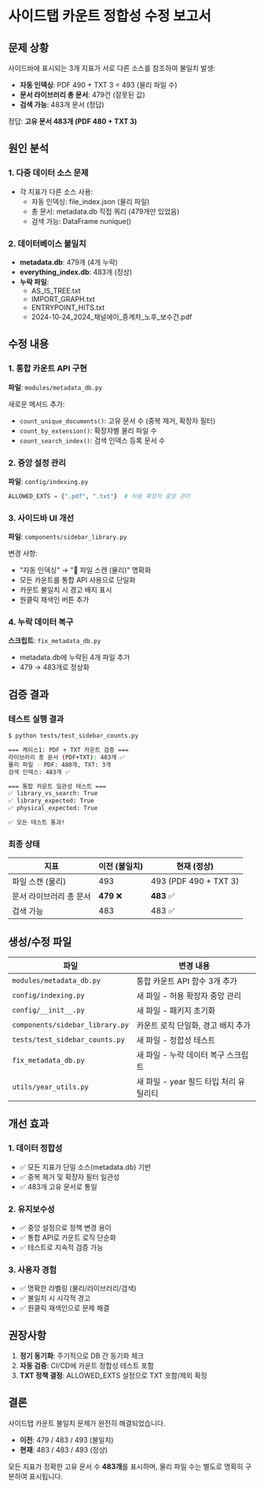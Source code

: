 # 사이드탭 카운트 정합성 수정 보고서

## 문제 상황
사이드바에 표시되는 3개 지표가 서로 다른 소스를 참조하여 불일치 발생:
- **자동 인덱싱**: PDF 490 + TXT 3 = 493 (물리 파일 수)
- **문서 라이브러리 총 문서**: 479건 (잘못된 값)
- **검색 가능**: 483개 문서 (정답)

정답: **고유 문서 483개 (PDF 480 + TXT 3)**

## 원인 분석

### 1. 다중 데이터 소스 문제
- 각 지표가 다른 소스 사용:
  - 자동 인덱싱: file_index.json (물리 파일)
  - 총 문서: metadata.db 직접 쿼리 (479개만 있었음)
  - 검색 가능: DataFrame nunique()

### 2. 데이터베이스 불일치
- **metadata.db**: 479개 (4개 누락)
- **everything_index.db**: 483개 (정상)
- **누락 파일**:
  - AS_IS_TREE.txt
  - IMPORT_GRAPH.txt
  - ENTRYPOINT_HITS.txt
  - 2024-10-24_2024_채널에이_중계차_노후_보수건.pdf

## 수정 내용

### 1. 통합 카운트 API 구현
**파일**: `modules/metadata_db.py`

새로운 메서드 추가:
- `count_unique_documents()`: 고유 문서 수 (중복 제거, 확장자 필터)
- `count_by_extension()`: 확장자별 물리 파일 수
- `count_search_index()`: 검색 인덱스 등록 문서 수

### 2. 중앙 설정 관리
**파일**: `config/indexing.py`

```python
ALLOWED_EXTS = {".pdf", ".txt"}  # 허용 확장자 중앙 관리
```

### 3. 사이드바 UI 개선
**파일**: `components/sidebar_library.py`

변경 사항:
- "자동 인덱싱" → "📁 파일 스캔 (물리)" 명확화
- 모든 카운트를 통합 API 사용으로 단일화
- 카운트 불일치 시 경고 배지 표시
- 원클릭 재색인 버튼 추가

### 4. 누락 데이터 복구
**스크립트**: `fix_metadata_db.py`

- metadata.db에 누락된 4개 파일 추가
- 479 → 483개로 정상화

## 검증 결과

### 테스트 실행 결과
```bash
$ python tests/test_sidebar_counts.py

=== 케이스1: PDF + TXT 카운트 검증 ===
라이브러리 총 문서 (PDF+TXT): 483개 ✅
물리 파일 - PDF: 480개, TXT: 3개
검색 인덱스: 483개 ✅

=== 통합 카운트 일관성 테스트 ===
✅ library_vs_search: True
✅ library_expected: True
✅ physical_expected: True

✅ 모든 테스트 통과!
```

### 최종 상태
| 지표 | 이전 (불일치) | 현재 (정상) |
|------|-------------|------------|
| 파일 스캔 (물리) | 493 | 493 (PDF 490 + TXT 3) |
| 문서 라이브러리 총 문서 | **479** ❌ | **483** ✅ |
| 검색 가능 | 483 | 483 ✅ |

## 생성/수정 파일

| 파일 | 변경 내용 |
|------|----------|
| `modules/metadata_db.py` | 통합 카운트 API 함수 3개 추가 |
| `config/indexing.py` | 새 파일 - 허용 확장자 중앙 관리 |
| `config/__init__.py` | 새 파일 - 패키지 초기화 |
| `components/sidebar_library.py` | 카운트 로직 단일화, 경고 배지 추가 |
| `tests/test_sidebar_counts.py` | 새 파일 - 정합성 테스트 |
| `fix_metadata_db.py` | 새 파일 - 누락 데이터 복구 스크립트 |
| `utils/year_utils.py` | 새 파일 - year 필드 타입 처리 유틸리티 |

## 개선 효과

### 1. 데이터 정합성
- ✅ 모든 지표가 단일 소스(metadata.db) 기반
- ✅ 중복 제거 및 확장자 필터 일관성
- ✅ 483개 고유 문서로 통일

### 2. 유지보수성
- ✅ 중앙 설정으로 정책 변경 용이
- ✅ 통합 API로 카운트 로직 단순화
- ✅ 테스트로 지속적 검증 가능

### 3. 사용자 경험
- ✅ 명확한 라벨링 (물리/라이브러리/검색)
- ✅ 불일치 시 시각적 경고
- ✅ 원클릭 재색인으로 문제 해결

## 권장사항

1. **정기 동기화**: 주기적으로 DB 간 동기화 체크
2. **자동 검증**: CI/CD에 카운트 정합성 테스트 포함
3. **TXT 정책 결정**: ALLOWED_EXTS 설정으로 TXT 포함/제외 확정

## 결론

사이드탭 카운트 불일치 문제가 완전히 해결되었습니다.
- **이전**: 479 / 483 / 493 (불일치)
- **현재**: 483 / 483 / 493 (정상)

모든 지표가 정확한 고유 문서 수 **483개**를 표시하며, 물리 파일 수는 별도로 명확히 구분하여 표시됩니다.